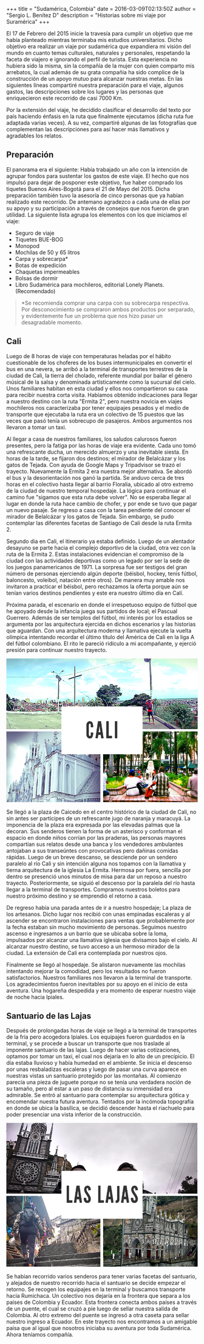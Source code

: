 +++
title = "Sudamérica, Colombia"
date = 2016-03-09T02:13:50Z
author = "Sergio L. Benítez D"
description = "Historias sobre mi viaje por Suramérica"
+++

El 17 de Febrero del 2015 inicie la travesía para cumplir un objetivo que me había planteado mientras terminaba mis estudios universitarios. Dicho objetivo era realizar un viaje por sudamérica que expandiera mi visión del mundo en cuanto temas culturales, naturales y personales, respetando la faceta de viajero e ignorando el perfil de turista. Esta experiencia no hubiera sido la misma, sin la compañía de la mujer con quien comparto mis arrebatos, la cual además de su grata compañia ha sido complice de la construcción de un apoyo mutuo para alcanzar nuestras metas. En las siguientes líneas compartiré nuestra preparación para el viaje, algunos gastos, las descripciones sobre los lugares y las personas que enriquecieron este recorrido de casi 7000 Km.

Por la extensión del viaje, he decidido clasificar el desarrollo del texto por país haciendo énfasis en la ruta que finalmente ejecutamos (dicha ruta fue adaptada varias veces). A su vez, compartiré algunas de las fotografías que complementan las descripciones para así hacer más llamativos y agradables los relatos.

## Preparación

El panorama era el siguiente: Había trabajado un año con la intención de agrupar fondos para sustentar los gastos de este viaje. El hecho que nos impulsó para dejar de posponer este objetivo, fue haber comprado los tiquetes Buenos Aires-Bogotá para el 21 de Mayo del 2015. Dicha preparación también tuvo la asesoría de cinco personas que ya habían realizado este recorrido. De antemano agradezco a cada una de ellas por su apoyo y su participación a través de consejos que nos fueron de gran utilidad. La siguiente lista agrupa los elementos con los que iniciamos el viaje:

+ Seguro de viaje
+ Tiquetes BUE-BOG
+ Monopod
+ Mochilas de 50 y 65 litros
+ Carpa y sobrecarpa*
+ Botas de expedición
+ Chaquetas impermeables
+ Bolsas de dormir
+ Libro Sudamérica para mochileros, editorial Lonely Planets. (Recomendado)

>  *Se recomienda comprar una carpa con su sobrecarpa respectiva. Por desconocimiento se compraron ambos productos por serparado, y evidentemente fue un problema que nos hizo pasar un desagradable momento.

## Cali

Luego de 8 horas de viaje con temperaturas heladas por el hábito cuestionable de los choferes de los buses intermunicipales en convertir el bus en una nevera, se arribó a la terminal de transportes terrestres de la ciudad de Cali, la tierra del cholado, referente mundial por bailar el género músical de la salsa y denominada artísticamente como la sucursal del cielo. Unos  familiares habitan en esta ciudad y ellos nos compartieron su casa para recibir nuestra corta visita. Habíamos obtenido indicaciones para llegar a nuestro destino con la ruta "Ermita 2", pero nuestra novicia en viajes mochileros nos caracterizaba por tener equipajes pesados y el medio de transporte que ejecutaba la ruta era un colectivo de 15 puestos que las veces que pasó tenía un sobrecupo de pasajeros. Ambos argumentos nos llevaron a tomar un taxi.

Al llegar a casa de nuestros familiares, los saludos calurosos fueron presentes, pero la fatiga por las horas de viaje era evidente. Cada uno tomó una refrescante ducha, un merecido almuerzo y una inevitable siesta. En horas de la tarde, se fijaron dos destinos; el mirador de Belalcázar y los gatos de Tejada. Con ayuda de Google Maps y Tripadvisor se trazó el trayecto. Nuevamente la Ermita 2 era nuestra mejor alternativa. Se abordó el bus y la desorientación nos ganó la partida. Se anduvo cerca de tres horas en el colectivo hasta llegar al barrio Floralia, ubicado al otro extremo de la ciudad de nuestro temporal hospedaje. La lógica para continuar el camino fue "sigamos que esta ruta debe volver". No se esperaba llegar al lugar en donde la ruta hace cambio de chofer, y por ende se tuvo que pagar un nuevo pasaje. Se regreso a casa con la tarea pendiente del conocer el mirador de Belalcázar y los gatos de Tejada. Sin embargo, se pudo contemplar las diferentes facetas de Santiago de Cali desde la ruta Ermita 2. 

Segundo dia en Cali, el itinerario ya estaba definido. Luego de un alentador desayuno se parte hacia el complejo deportivo de la ciudad, otra vez con la ruta de la Ermita 2. Estas instalaciones evidencian el compromiso de la ciudad con las actividades deportivas como un legado por ser la sede de los juegos panamericanos de 1971. La sorpresa fue ser testigos del gran número de personas ejerciendo algún deporte (béisbol, hockey, tenis fútbol, baloncesto, voleibol, natación entre otros). De manera muy amable nos invitaron a practicar el béisbol, pero rechazamos la oferta porque aún se tenían varios destinos pendientes y este era nuestro último día en Calí.

Próxima parada, el escenario en donde el irrespetuoso equipo de fútbol que he apoyado desde la infancia juega sus partidos de local; el Pascual Guerrero. Además de ser templos del fútbol, mi interés por los estadios se argumenta por las arquitectura ejercida en dichos escenarios y las historias que aguardan. Con una arquitectura moderna y llamativa ejecute la vuelta olímpica intentando recordar el último título del América de Cali en la liga A del fútbol colombiano. El rito le pareció ridículo a mi acompañante, y ejerció presión para continuar nuestro trayecto. 

![Fotos Cali](../images/png/sudamericaco_01.png)

Se llegó a la plaza de Caicedo en el centro histórico de la ciudad de Cali, no sin antes ser partícipes de un refrescante jugo de naranja y maracuyá. La imponencia de la plaza era expresada por las elevadas palmas que la decoran. Sus senderos tienen la forma de un asterisco y conforman el espacio en donde niños corrían por las praderas, las personas mayores compartían sus relatos desde una banca y los vendedores ambulantes antojaban a sus transeúntes con provocativas pero dañinas comidas rápidas. Luego de un breve descanso, se desciende por un sendero paralelo al río Cali y sin intención alguna nos topamos con la llamativa y tierna arquitectura de la iglesia La Ermita. Hermosa por fuera, sencilla por dentro se presenció unos minutos de misa para dar un reposo a nuestro trayecto. Posteriormente, se siguió el descenso por la paralela del río hasta llegar a la terminal de transportes. Compramos nuestros boletos para nuestro próximo destino y se emprendió el retorno a casa. 

De regreso había una parada antes de ir a nuestro hospedaje; La plaza de los artesanos. Dicho lugar nos recibió con unas empinadas escaleras y al ascender se encontraron instalaciones para ventas que probablemente por la fecha estaban sin mucho movimiento de personas. Seguimos nuestro ascenso e ingresamos a un barrio que se ubicaba sobre la loma, impulsados por alcanzar una llamativa iglesia que divisamos bajo el cielo. Al alcanzar nuestro destino, se tuvo acceso a un hermoso mirador de la ciudad. La extensión de Cali era contemplada por nuestros ojos.

Finalmente se llegó al hospedaje. Se alistaron nuevamente las mochilas intentando mejorar la comodidad, pero los resultados no fueron satisfactorios. Nuestros familiares nos llevaron a la terminal de transporte. Los agradecimientos fueron inevitables por su apoyo en el inicio de esta aventura. Una hogareña despedida y era momento de esperar nuestro viaje de noche hacia Ipiales.

## Santuario de las Lajas

Después de prolongadas horas de viaje se llegó a la terminal de transportes de la fría pero acogedora Ipiales. Los equipajes fueron guardados en la terminal, y se procede a buscar un transporte que nos traslade al imponente santuario de las lajas. Luego de hacer varias cotizaciones, optamos por tomar un taxi, el cual nos dejaría en lo alto de un precipicio. El día estaba lluvioso y había humedad en el ambiente. Se inicia el descenso por unas resbaladizas escaleras y luego de pasar una curva aparece en nuestras vistas un santuario protegido por las montañas. Al comienzo parecía una pieza de juguete porque no se tenía una verdadera noción de su tamaño, pero al estar a un paso de distancia su inmensidad era admirable. Se entró al santuario para contemplar su arquitectura gótica y encomendar nuestra futura aventura. Tentados por la incómoda topografía en donde se ubica la basílica, se decidió descender hasta el riachuelo para poder presenciar una vista inferior de la construcción. 

![Sudamerica las Lajas](../images/png/sudamericaco_02.png)

Se habían recorrido varios senderos para tener varias facetas del santuario, y alejados de nuestro recorrido hacia el santuario se decide empezar el retorno. Se recogen los equipajes en la terminal y buscamos transporte hacia Rumichaca. Un colectivo nos dejaría en la frontera que separa a los países de Colombia y Ecuador. Esta frontera conecta ambos países a través de un puente, el cual se cruzó a pie luego de sellar nuestra salida de Colombia. Al otro extremo del puente se ingresó a otra caseta para sellar nuestro ingreso a Ecuador. En este trayecto nos encontramos a un amigable paísa que al igual que nosotros iniciaba su aventura por toda Sudamérica. Ahora teníamos compañía.
